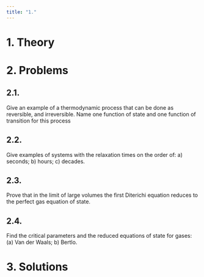 ```yaml
---
title: "1."
---
```



# 1. Theory



# 2. Problems

## 2.1. 

Give an example of a thermodynamic process that can be done as reversible, and irreversible. 
Name one function of state and one function of transition for this process

## 2.2. 

Give examples of systems with the relaxation times on the order of: a) seconds; b) hours; c) decades.

## 2.3. 

Prove that in the limit of large volumes the first Diterichi equation reduces to the perfect gas equation of state.

## 2.4. 

Find the critical parameters and the reduced equations of state for gases: (a) Van der Waals; b) Bertlo.


# 3. Solutions


